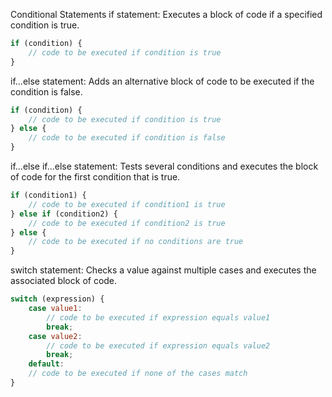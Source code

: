 Conditional Statements
if statement: Executes a block of code if a specified condition is true.

```js
if (condition) {
    // code to be executed if condition is true
}
```

if...else statement: Adds an alternative block of code to be executed if the condition is false.

```js
if (condition) {
    // code to be executed if condition is true
} else {
    // code to be executed if condition is false
}
```

if...else if...else statement: Tests several conditions and executes the block of code for the first condition that is true.

```js
if (condition1) {
    // code to be executed if condition1 is true
} else if (condition2) {
    // code to be executed if condition2 is true
} else {
    // code to be executed if no conditions are true
}
```

switch statement: Checks a value against multiple cases and executes the associated block of code.

```js
switch (expression) {
    case value1:
        // code to be executed if expression equals value1
        break;
    case value2:
        // code to be executed if expression equals value2
        break;
    default:
    // code to be executed if none of the cases match
}
```

